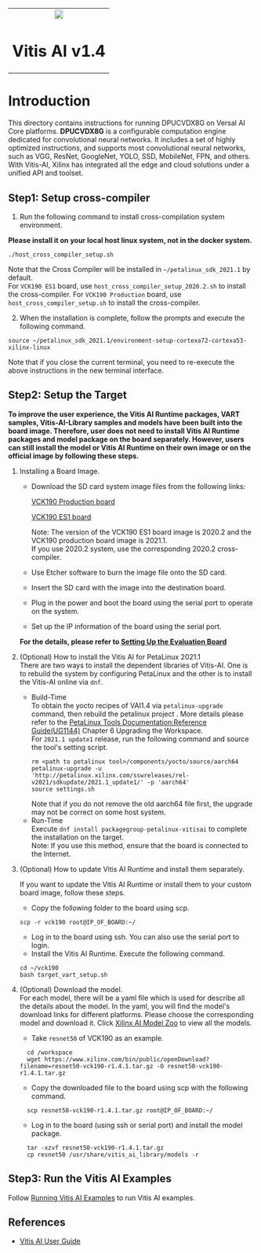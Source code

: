 <table width="100%">
  <tr width="100%">
    <td align="center"><img src="https://www.xilinx.com/content/dam/xilinx/imgs/press/media-kits/corporate/xilinx-logo.png" width="30%"/><h1>Vitis AI v1.4</h1>
    </td>
 </tr>
 </table>

# Introduction
This directory contains instructions for running DPUCVDX8G on Versal AI Core platforms.
**DPUCVDX8G**  is a configurable computation engine dedicated for convolutional neural networks.
It includes a set of highly optimized instructions, and supports most convolutional neural networks, such as VGG, ResNet, GoogleNet, YOLO, SSD, MobileNet, FPN, and others.
With Vitis-AI, Xilinx has integrated all the edge and cloud solutions under a unified API and toolset.

## Step1: Setup cross-compiler
1. Run the following command to install cross-compilation system environment.

**Please install it on your local host linux system, not in the docker system.**
```
./host_cross_compiler_setup.sh
```
Note that the Cross Compiler will be installed in `~/petalinux_sdk_2021.1` by default.  
For `VCK190 ES1` board, use `host_cross_compiler_setup_2020.2.sh` to install the cross-compiler. 
For `VCK190 Production` board, use `host_cross_compiler_setup.sh` to install the cross-compiler. 

2. When the installation is complete, follow the prompts and execute the following command.
```
source ~/petalinux_sdk_2021.1/environment-setup-cortexa72-cortexa53-xilinx-linux
```
Note that if you close the current terminal, you need to re-execute the above instructions in the new terminal interface.

## Step2: Setup the Target

**To improve the user experience, the Vitis AI Runtime packages, VART samples, Vitis-AI-Library samples and
models have been built into the board image. Therefore, user does not need to install Vitis AI
Runtime packages and model package on the board separately. However, users can still install
the model or Vitis AI Runtime on their own image or on the official image by following these
steps.**

1. Installing a Board Image.
	* Download the SD card system image files from the following links:  
		
		[VCK190 Production board](https://www.xilinx.com/member/forms/download/design-license-xef.html?filename=xilinx-vck190-dpu-v2021.1-v1.4.1.img.gz)   

		[VCK190 ES1 board](https://www.xilinx.com/member/forms/download/design-license-xef.html?filename=xilinx-vck190-dpu-v2020.2-v1.4.0.img.gz) 
	
      	Note: The version of the VCK190 ES1 board image is 2020.2 and the VCK190 production board image is 2021.1.  
              If you use 2020.2 system, use the corresponding 2020.2 cross-compiler.
	* Use Etcher software to burn the image file onto the SD card.
	* Insert the SD card with the image into the destination board.
	* Plug in the power and boot the board using the serial port to operate on the system.
	* Set up the IP information of the board using the serial port.
	
	**For the details, please refer to [Setting Up the Evaluation Board](https://www.xilinx.com/html_docs/vitis_ai/1_4/installation.html#ariaid-title8)**

2. (Optional) How to install the Vitis AI for PetaLinux 2021.1  
	There are two ways to install the dependent libraries of Vitis-AI. One is to rebuild the system by configuring PetaLinux and the other is to install the Vitis-AI online via `dnf`.
	* Build-Time  
	  To obtain the yocto recipes of VAI1.4 via `petalinux-upgrade` command, then rebuild the petalinux project . More details please refer to the [PetaLinux Tools Documentation:Reference Guide(UG1144)](https://www.xilinx.com/cgi-bin/docs/rdoc?v=latest;d=ug1144-petalinux-tools-reference-guide.pdf) Chapter 6 Upgrading the Workspace.  
	  For `2021.1 update1` release, run the following command and source the tool's setting script.  
	  ```
	  rm <path to petalinux tool>/components/yocto/source/aarch64
	  petalinux-upgrade -u 'http://petalinux.xilinx.com/sswreleases/rel-v2021/sdkupdate/2021.1_update1/' -p 'aarch64'
	  source settings.sh
	  ```
	  Note that if you do not remove the old aarch64 file first, the upgrade may not be correct on some host system.
	* Run-Time   
	  Execute `dnf install packagegroup-petalinux-vitisai` to complete the installation on the target.  
      Note: If you use this method, ensure that the board is connected to the Internet.	
	
3. (Optional) How to update Vitis AI Runtime and install them separately. 
	
	If you want to update the Vitis AI Runtime or install them to your custom board image, follow these steps.
	* Copy the following folder to the board using scp.
	```
	scp -r vck190 root@IP_OF_BOARD:~/
	```
	* Log in to the board using ssh. You can also use the serial port to login.
	* Install the Vitis AI Runtime. Execute the following command.
	```
	cd ~/vck190
	bash target_vart_setup.sh
	```
4. (Optional) Download the model.  	
	For each model, there will be a yaml file which is used for describe all the details about the model. 
	In the yaml, you will find the model's download links for different platforms. Please choose the corresponding model and download it.
	Click [Xilinx AI Model Zoo](../../models/AI-Model-Zoo/model-list) to view all the models.
	
	* Take `resnet50` of VCK190 as an example.
	```
	  cd /workspace
	  wget https://www.xilinx.com/bin/public/openDownload?filename=resnet50-vck190-r1.4.1.tar.gz -O resnet50-vck190-r1.4.1.tar.gz
	```	
	* Copy the downloaded file to the board using scp with the following command. 
	```
	  scp resnet50-vck190-r1.4.1.tar.gz root@IP_OF_BOARD:~/
	```
	* Log in to the board (using ssh or serial port) and install the model package.
	```
	  tar -xzvf resnet50-vck190-r1.4.1.tar.gz
	  cp resnet50 /usr/share/vitis_ai_library/models -r
	```
	  
## Step3: Run the Vitis AI Examples
Follow [Running Vitis AI Examples](../mpsoc/VART/README.md#step3-run-the-vitis-ai-examples) to run Vitis AI examples.

## References
- [Vitis AI User Guide](https://www.xilinx.com/html_docs/vitis_ai/1_4/index.html)
